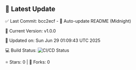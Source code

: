 ## 🚀 Latest Update

✅ Last Commit: bcc2ecf - 🤖 Auto-update README (Midnight)

🌟 Current Version: v1.0.0

📅 Updated on: Sun Jun 29 01:09:43 UTC 2025

💻 Build Status: ![CI/CD Status](https://github.com/SaiAryan1784/wedding_frontend/actions/workflows/update-readme.yml/badge.svg)

⭐️ Stars: 0 | 🍴 Forks: 0
